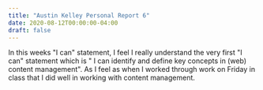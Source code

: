 ```yaml
---
title: "Austin Kelley Personal Report 6"
date: 2020-08-12T00:00:00-04:00
draft: false
---
```


In this weeks "I can" statement, I feel I really understand the very first "I can" statement which is " I can identify and define key concepts in (web) content management". As I feel as when I worked through work on Friday in class that I did well in working with content management.
